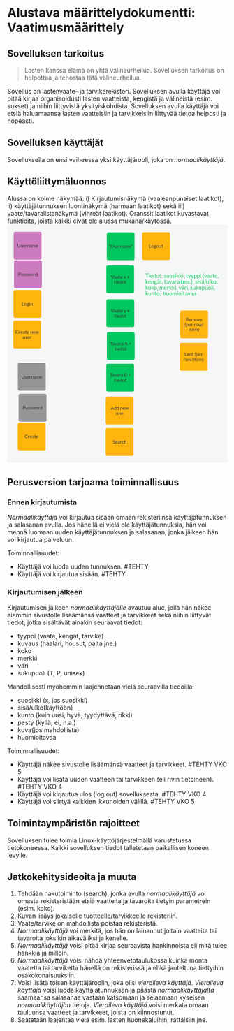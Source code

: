 # Alustava määrittelydokumentti: Vaatimusmäärittely

## Sovelluksen tarkoitus

>  Lasten kanssa elämä on yhtä välineurheilua. 
>  Sovelluksen tarkoitus on helpottaa ja tehostaa tätä välineurheilua.

Sovellus on lastenvaate- ja tarvikerekisteri. Sovelluksen avulla käyttäjä voi pitää kirjaa organisoidusti lasten vaatteista, kengistä ja välineistä (esim. sukset) ja niihin liittyvistä yksityiskohdista. Sovelluksen avulla käyttäjä voi etsiä haluamaansa lasten vaatteisiin ja tarvikkeisiin liittyvää tietoa helposti ja nopeasti.

## Sovelluksen käyttäjät

Sovelluksella on ensi vaiheessa yksi käyttäjärooli, joka on *normaalikäyttäjä*. 

## Käyttöliittymäluonnos

Alussa on kolme näkymää: i) Kirjautumisnäkymä (vaaleanpunaiset laatikot), ii) käyttäjätunnuksen luontinäkymä (harmaan laatikot) sekä iii) vaate/tavaralistanäkymä (vihreät laatikot). Oranssit laatikot kuvastavat funktioita, joista kaikki eivät ole alussa mukana/käytössä.
![](./kuvat/kayttoliittymaluonnos_vaatimusmaarittelyyn_27.3.21.png)

## Perusversion tarjoama toiminnallisuus

### Ennen kirjautumista

*Normaalikäyttäjä* voi kirjautua sisään omaan rekisteriinsä käyttäjätunnuksen ja salasanan avulla. Jos hänellä ei vielä ole käyttäjätunnuksia, hän voi mennä luomaan uuden käyttäjätunnuksen ja salasanan, jonka jälkeen hän voi kirjautua palveluun.

Toiminnallisuudet:
* Käyttäjä voi luoda uuden tunnuksen. #TEHTY
* Käyttäjä voi kirjautua sisään. #TEHTY

### Kirjautumisen jälkeen

Kirjautumisen jälkeen *normaalikäyttäjälle* avautuu alue, jolla hän näkee aiemmin sivustolle lisäämänsä vaatteet ja tarvikkeet sekä niihin liittyvät tiedot, jotka sisältävät ainakin seuraavat tiedot:
* tyyppi (vaate, kengät, tarvike)
* kuvaus (haalari, housut, paita jne.)
* koko
* merkki
* väri
* sukupuoli (T, P, unisex)

Mahdollisesti myöhemmin laajennetaan vielä seuraavilla tiedoilla:
* suosikki (x, jos suosikki)
* sisä/ulko(käyttöön)
* kunto (kuin uusi, hyvä, tyydyttävä, rikki)
* pesty (kyllä, ei, n.a.)
* kuva(jos mahdollista)
* huomioitavaa

Toiminnallisuudet:
* Käyttäjä näkee sivustolle lisäämänsä vaatteet ja tarvikkeet. #TEHTY VKO 5
* Käyttäjä voi lisätä uuden vaatteen tai tarvikkeen (eli rivin tietoineen). #TEHTY VKO 4
* Käyttäjä voi kirjautua ulos (log out) sovelluksesta. #TEHTY VKO 4
* Käyttäjä voi siirtyä kaikkien ikkunoiden välillä. #TEHTY VKO 5

## Toimintaympäristön rajoitteet

Sovelluksen tulee toimia Linux-käyttöjärjestelmällä varustetussa tietokoneessa.
Kaikki sovelluksen tiedot talletetaan paikallisen koneen levylle.

## Jatkokehitysideoita ja muuta
1. Tehdään hakutoiminto (search), jonka avulla *normaalikäyttäjä* voi omasta rekisteristään etsiä vaatteita ja tavaroita tietyin parametrein (esim. koko).
1. Kuvan lisäys jokaiselle tuotteelle/tarvikkeelle rekisteriin.
2. Vaate/tarvike on mahdollista poistaa rekisteristä.
3. *Normaalikäyttäjä* voi merkitä, jos hän on lainannut joitain vaatteita tai tavaroita joksikin aikaväliksi ja kenelle.
4. *Normaalikäyttäjä* voisi pitää kirjaa seuraavista hankinnoista eli mitä tulee hankkia ja milloin.
5. *Normaalikäyttäjä* voisi nähdä yhteenvetotaulukossa kuinka monta vaatetta tai tarviketta hänellä on rekisterissä ja ehkä jaoteltuna tiettyihin osakokonaisuuksiin.
6. Voisi lisätä toisen käyttäjäroolin, joka olisi *vieraileva käyttäjä*. *Vieraileva käyttäjä* voisi luoda käyttäjätunnuksen ja päästä *normaalikäyttäjältä* saamaansa salasanaa vastaan katsomaan ja selaamaan kyseisen *normaalikäyttäjän* tietoja. *Vieraileva käyttäjä* voisi merkata omaan tauluunsa vaatteet ja tarvikkeet, joista on kiinnostunut.
7. Saatetaan laajentaa vielä esim. lasten huonekaluihin, rattaisiin jne.

